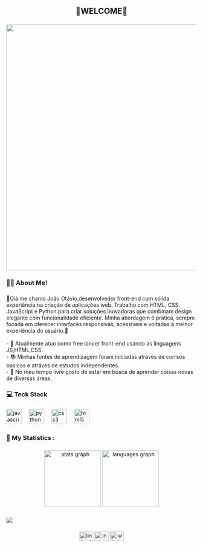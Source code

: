 <h2 align="center">👾WELCOME👾</h2>

###

<div align="right">
  <img height="650" src="https://i.pinimg.com/originals/b9/01/85/b9018579aebd5c161b0eac79ca04f17a.gif"  />
</div>

###

<h3 align="left">👩‍💻  About Me!</h3>

###

<p align="left">👾Olá me chamo João Otávio,desenvolvedor front-end com sólida experiência na criação de aplicações web. Trabalho com HTML, CSS, JavaScript e Python para criar soluções inovadoras que combinam design elegante com funcionalidade eficiente. Minha abordagem é prática, sempre focada em oferecer interfaces responsivas, acessíveis e voltadas à melhor experiência do usuário.👾<br><br>- 💼 Atualmente atuo como free lancer front-end usando as linguagens JS,HTML,CSS.<br>- 📚 Minhas fontes de aprendizagem foram iniciadas atraves de currsos basicos e atráves de estudos independentes.<br>- 🌄  No meu tempo livre gosto de estar em busca de aprender coisas novas de diversas áreas.</p>

###

<h3 align="left">💻 Teck Stack</h3>

###

<div align="left">
  <img src="https://cdn.jsdelivr.net/gh/devicons/devicon/icons/javascript/javascript-original.svg" height="40" alt="javascript logo"  />
  <img width="12" />
  <img src="https://cdn.jsdelivr.net/gh/devicons/devicon/icons/python/python-original.svg" height="40" alt="python logo"  />
  <img width="12" />
  <img src="https://cdn.jsdelivr.net/gh/devicons/devicon/icons/css3/css3-original.svg" height="40" alt="css3 logo"  />
  <img width="12" />
  <img src="https://cdn.jsdelivr.net/gh/devicons/devicon/icons/html5/html5-original.svg" height="40" alt="html5 logo"  />
</div>

###

<h3 align="left">👾   My Statistics :</h3>

###

<div align="center">
  <img src="https://github-readme-stats.vercel.app/api?username=Otavio714&hide_title=false&hide_rank=false&show_icons=true&include_all_commits=true&count_private=true&disable_animations=false&theme=midnight-purple&locale=en&hide_border=false&order=1" height="150" alt="stats graph"  />
  <img src="https://github-readme-stats.vercel.app/api/top-langs?username=Otavio714&locale=en&hide_title=false&layout=compact&card_width=320&langs_count=5&theme=midnight-purple&hide_border=false&order=2" height="150" alt="languages graph"  />
</div>

###

<div align="left">
  <img src="https://visitor-badge.laobi.icu/badge?page_id=Otavio714.Otavio714&left_color=black&right_color=mediumpurple"  />
</div>

###

<div align="center">
  <a href="https://www.linkedin.com/in/joão-otávio-b0610133a/" target="_blank"><img src="https://raw.githubusercontent.com/maurodesouza/profile-readme-generator/master/src/assets/icons/social/linkedin/default.svg" width="37" height="25" alt="linkedin logo"  /></a>
  <a href="https://www.instagram.com/otavio714?igsh=MTFreG1wYnV4amFlNA==" target="_blank"><img src="https://raw.githubusercontent.com/maurodesouza/profile-readme-generator/master/src/assets/icons/social/instagram/default.svg" width="37" height="25" alt="instagram 
  logo"  /></a>
  <a href="https://wa.me/553497984535?text=Olá%20gostaria%20de%20saber%20sobre%20um%20projeto!%20" target="_blank"><img src="https://raw.githubusercontent.com/maurodesouza/profile-readme-generator/master/src/assets/icons/social/whatsapp/default.svg" width="37" 
  height="25" alt="whatsapp logo"  /></a>

</div>

###
